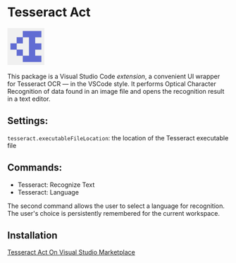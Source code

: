 # Tesseract Act

<img alt="Logo" src="images/logo.webp" width="84"/>

This package is a Visual Studio Code *extension*, a convenient UI wrapper for Tesseract OCR &mdash; in the VSCode style.
It performs Optical Character Recognition of data found in an image file and opens the recognition result in a text editor.

## Settings:

`tesseract.executableFileLocation`: the location of the Tesseract executable file

## Commands:

* Tesseract: Recognize Text
* Tesseract: Language

The second command allows the user to select a language for recognition. The user's choice is persistently remembered for the current workspace.

## Installation

[Tesseract Act On Visual Studio Marketplace](https://marketplace.visualstudio.com/items?itemName=sakryukov.tesseract-act)
